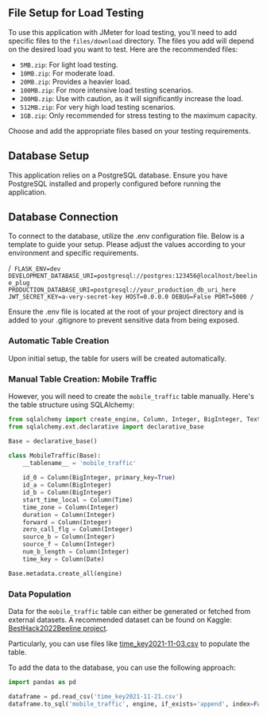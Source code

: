 ## File Setup for Load Testing

To use this application with JMeter for load testing, you'll need to add specific files to the `files/download` directory. The files you add will depend on the desired load you want to test. Here are the recommended files:

- `5MB.zip`: For light load testing.
- `10MB.zip`: For moderate load.
- `20MB.zip`: Provides a heavier load.
- `100MB.zip`: For more intensive load testing scenarios.
- `200MB.zip`: Use with caution, as it will significantly increase the load.
- `512MB.zip`: For very high load testing scenarios.
- `1GB.zip`: Only recommended for stress testing to the maximum capacity.

Choose and add the appropriate files based on your testing requirements.

## Database Setup

This application relies on a PostgreSQL database. Ensure you have PostgreSQL installed and properly configured before running the application.

## Database Connection
To connect to the database, utilize the .env configuration file. Below is a template to guide your setup. Please adjust the values according to your environment and specific requirements.

/```
FLASK_ENV=dev
DEVELOPMENT_DATABASE_URI=postgresql://postgres:123456@localhost/beeline_plug
PRODUCTION_DATABASE_URI=postgresql://your_production_db_uri_here
JWT_SECRET_KEY=a-very-secret-key
HOST=0.0.0.0
DEBUG=False
PORT=5000
/```

Ensure the .env file is located at the root of your project directory and is added to your .gitignore to prevent sensitive data from being exposed.

### Automatic Table Creation

Upon initial setup, the table for users will be created automatically.

### Manual Table Creation: Mobile Traffic

However, you will need to create the `mobile_traffic` table manually. Here's the table structure using SQLAlchemy:

```python
from sqlalchemy import create_engine, Column, Integer, BigInteger, Text, Date, Time, String, ForeignKey, MetaData
from sqlalchemy.ext.declarative import declarative_base

Base = declarative_base()

class MobileTraffic(Base):
    __tablename__ = 'mobile_traffic'
    
    id_0 = Column(BigInteger, primary_key=True)
    id_a = Column(BigInteger)
    id_b = Column(BigInteger)
    start_time_local = Column(Time)
    time_zone = Column(Integer)
    duration = Column(Integer)
    forward = Column(Integer)
    zero_call_flg = Column(Integer)
    source_b = Column(Integer)
    source_f = Column(Integer)
    num_b_length = Column(Integer)
    time_key = Column(Date)

Base.metadata.create_all(engine)
```

### Data Population

Data for the `mobile_traffic` table can either be generated or fetched from external datasets. A recommended dataset can be found on Kaggle: [BestHack2022Beeline project](https://www.kaggle.com/datasets/sweetpunk/besthack2022beeline).

Particularly, you can use files like [time_key2021-11-03.csv](https://www.kaggle.com/datasets/sweetpunk/besthack2022beeline?select=time_key2021-11-03.csv) to populate the table.

To add the data to the database, you can use the following approach:

```python
import pandas as pd

dataframe = pd.read_csv('time_key2021-11-21.csv')
dataframe.to_sql('mobile_traffic', engine, if_exists='append', index=False, method='multi', chunksize=10000)
```

